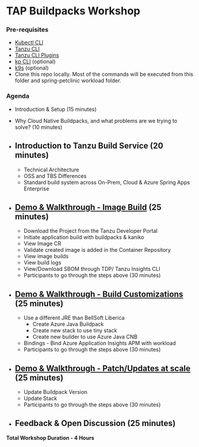 # TAP Buildpacks Workshop

### Pre-requisites
* [Kubectl CLI](https://kubernetes.io/docs/tasks/tools/)
* [Tanzu CLI](https://docs.vmware.com/en/VMware-Tanzu-Application-Platform/1.6/tap/install-tanzu-cli.html#install-the-tanzu-cli-4)
* [Tanzu CLI Plugins](https://docs.vmware.com/en/VMware-Tanzu-Application-Platform/1.6/tap/install-tanzu-cli.html#install-tanzu-cli-plugins-5)
* [kp CLI](https://github.com/buildpacks-community/kpack-cli) (optional)
* [k9s](https://k9scli.io/topics/install/) (optional)
* Clone this repo locally. Most of the commands will be executed from this folder and spring-petclinic workload folder.

### Agenda
* Introduction & Setup (15 minutes)
* Why Cloud Native Buildpacks, and what problems are we trying to solve? (10 minutes)

* ## Introduction to Tanzu Build Service (20 minutes)
  * Technical Architecture
  * OSS and TBS Differences
  * Standard build system across On-Prem, Cloud & Azure Spring Apps  Enterprise

* ## [Demo & Walkthrough - Image Build](session-1.md) (25 minutes)
  * Download the Project from the Tanzu Developer Portal
  * Initiate application build with buildpacks & kaniko
  * View Image CR
  * Validate created image is added in the Container Repository
  * View image builds
  * View build logs
  * View/Download SBOM through TDP/ Tanzu Insights CLI
  * Participants to go through the steps above (30 minutes)

* ## [Demo & Walkthrough - Build Customizations](session-2.md) (25 minutes)
  * Use a different JRE than BellSoft Liberica 
    * Create Azure Java Buildpack
    * Create new stack to use tiny stack
    * Create new builder to use Azure Java CNB
  * Bindings - Bind Azure Application Insights APM with workload
  * Participants to go through the steps above (30 minutes)

* ## [Demo & Walkthrough - Patch/Updates at scale](session-3.md) (25 minutes)
  * Update Buildpack Version
  * Update Stack
  * Participants to go through the steps above (30 minutes)
* ## Feedback & Open Discussion (25 minutes)

**Total Workshop Duration - 4 Hours**
